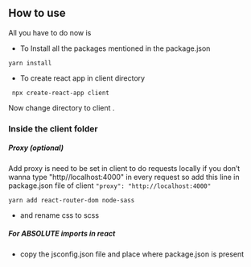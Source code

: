 ## How to use
All you have to do now is
- To Install all the packages mentioned in the package.json
```
yarn install
```
- To create react app in client directory
```
 npx create-react-app client
```
Now change directory to client .
### Inside the client folder

##### Proxy (optional)
Add proxy is need to be set in client to do requests locally if you don’t wanna type
"http//localhost:4000" in every request
so add this line in package.json file of client
``` "proxy": "http://localhost:4000" ```
```
yarn add react-router-dom node-sass
```
- and rename css to scss

##### For ABSOLUTE imports in react
- copy the jsconfig.json file and place where package.json is present

